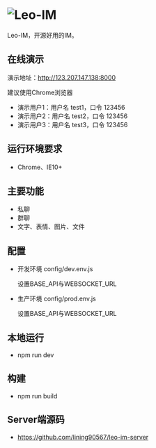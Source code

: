 # ![Leo-IM](https://raw.githubusercontent.com/wiki/lining90567/leo-im-server/leo-im.png)

Leo-IM，开源好用的IM。

## 在线演示

演示地址：<a href="http://123.207.147.138:8000" target="_blank">http://123.207.147.138:8000</a>

建议使用Chrome浏览器

- 演示用户1：用户名 test1，口令 123456
- 演示用户2：用户名 test2，口令 123456
- 演示用户3：用户名 test3，口令 123456

## 运行环境要求

- Chrome、IE10+

## 主要功能

- 私聊
- 群聊
- 文字、表情、图片、文件

## 配置

- 开发环境
	config/dev.env.js
	
	设置BASE_API与WEBSOCKET_URL
	
- 生产环境
	config/prod.env.js
	
	设置BASE_API与WEBSOCKET_URL	

## 本地运行

- npm run dev

## 构建

- npm run build

## Server端源码

- <a href="https://github.com/lining90567/leo-im-server" target="_blank">https://github.com/lining90567/leo-im-server</a>
